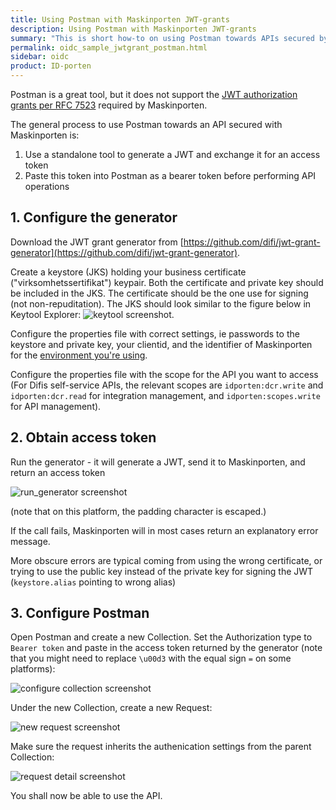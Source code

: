 ```yaml
---
title: Using Postman with Maskinporten JWT-grants
description: Using Postman with Maskinporten JWT-grants
summary: "This is short how-to on using Postman towards APIs secured by Maskinporten, including Difis self-service APIs.  A small standalone tool is used to generate the JWT-grant and exchange it for an access token.  This access token is then used as a bearer token in Postman."
permalink: oidc_sample_jwtgrant_postman.html
sidebar: oidc
product: ID-porten
---
```


Postman is a great tool, but it does not support the [JWT authorization grants per RFC 7523](https://tools.ietf.org/html/rfc7523) required by Maskinporten.

The general process to use Postman towards an API secured with Maskinporten is:
1. Use a standalone tool to generate a JWT and exchange it for an access token
2. Paste this token into Postman as a bearer token before performing API operations


## 1. Configure the generator

Download the JWT grant generator from [https://github.com/difi/jwt-grant-generator](https://github.com/difi/jwt-grant-generator).

Create a keystore (JKS) holding your business certificate ("virksomhetssertifikat") keypair.  Both the certificate and private key should be included in the JKS.  The certificate should be the one use for signing (not non-repuditation).  The JKS  should look similar to the figure below in Keytool Explorer:
![keytool screenshot](/oidc_sample_jwtgrant_postman-7b70f6e0.png).

Configure the properties file with correct settings,  ie passwords to the keystore and private key,  your clientid, and the ìdentifier of Maskinporten for the [environment you're using](oidc_func_wellknown.html).

Configure the properties file with the scope for the API you want to access (For Difis self-service APIs, the relevant scopes are `idporten:dcr.write` and `idporten:dcr.read` for integration management, and `idporten:scopes.write` for API management).

## 2. Obtain access token
Run the generator - it will generate a JWT,  send it to Maskinporten, and return an access token

![run_generator screenshot](idporten/oidc/oidc_sample_jwtgrant_postman-8e2e42d9.png)

(note that on this platform, the padding character is escaped.)

If the call fails, Maskinporten will in most cases return an explanatory error message.

More obscure errors are typical coming from using the wrong certificate, or trying to use the public key instead of the private key for signing the JWT (`keystore.alias` pointing to wrong alias)


## 3. Configure Postman

Open Postman and create a new Collection.  Set the Authorization type to `Bearer token` and paste in the access token returned by the generator (note that you might need to replace `\u00d3` with the equal sign  `=` on some platforms):


![configure collection screenshot](idporten/oidc/oidc_sample_jwtgrant_postman-828e7ff6.png)


Under the new Collection, create a new Request:

![new request screenshot](idporten/oidc/oidc_sample_jwtgrant_postman-4b37ef54.png)

Make sure the request inherits the authenication settings from the parent Collection:

![request detail screenshot](idporten/oidc/oidc_sample_jwtgrant_postman-630003c4.png)

You shall now be able to use the API.
